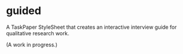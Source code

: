 # guided
A TaskPaper StyleSheet that creates an interactive interview guide for qualitative research work.

(A work in progress.)

